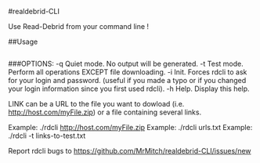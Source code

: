 #realdebrid-CLI

Use Read-Debrid from your command line !

##Usage

```bash
```

###OPTIONS:
  -q	Quiet mode. No output will be generated.
  -t	Test mode. Perform all operations EXCEPT file downloading.
  -i	Init. Forces rdcli to ask for your login and password.
	(useful if you made a typo or if you changed your login information since you first used rdcli).
  -h	Help. Display this help.

LINK can be a URL to the file you want to dowload (i.e. http://host.com/myFile.zip) or a file containing several links.

Example: ./rdcli http://host.com/myFile.zip
Example: ./rdcli urls.txt
Example: ./rdcli -t links-to-test.txt

Report rdcli bugs to https://github.com/MrMitch/realdebrid-CLI/issues/new
